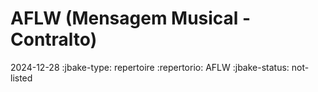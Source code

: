 # AFLW (Mensagem Musical - Contralto)
2024-12-28
:jbake-type: repertoire
:repertorio: AFLW
:jbake-status: not-listed
